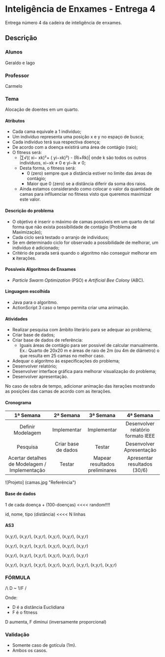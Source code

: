 # Inteligência de Enxames - Entrega 4

Entrega número 4 da cadeira de inteligência de enxames.

## Descrição

### Alunos
Geraldo e Iago

### Professor
Carmelo

### Tema
Alocação de doentes em um quarto.

#### Atributos

- Cada cama equivale a 1 indivíduo;
- Um indivíduo representa uma posição x e y no espaço de busca;
- Cada indivíduo terá sua respectiva doença;
- De acordo com a doença existirá uma área de contágio (raio);
- O fitness será:
  - |∑√(( xi− xk)²+ ( yi−xk)²) - (Ri+Rk)| onde k são todos os outros indivíduos, xi−xk ≠ 0 e yi−ik ≠ 0;
  - Desta forma, o fitness será:
    - 0 (zero) sempre que a distância estiver no limite das áreas de contágio;
    - Maior que 0 (zero) se a distância diferir da soma dos raios.
  - Ainda estamos considerando como colocar o valor da quantidade de camas para inflluenciar no fitness visto que queremos maximizar este valor.

#### Descrição do problema

* O objetivo é inserir o máximo de camas possíveis em um quarto de tal forma que não exista possibilidade de contágio (Problema de Maximização);
* Cada ciclo será testado o arranjo de indivíduos;
* Se em determinado ciclo for observado a possibilidade de melhorar, um indivíduo é adicionado;
* Critério de parada será quando o algoritmo não conseguir melhorar em **x** iterações.

#### Possíveis Algoritmos de Enxames

- *Particle Swarm Optimization* (PSO) e *Artificial Bee Colony* (ABC).

#### Linguagem escolhida

- Java para o algoritmo.
- ActionScript 3 caso o tempo permita criar uma animação.

#### Atividades

- Realizar pesquisa com âmbito literário para se adequar ao problema;
- Criar base de dados;
- Criar base de dados de referência:
  - Iguais áreas de contágio para ser possível de calcular manualmente. Ex.: Quarto de 20x20 m e áreas de raio de 2m (ou 4m de diâmetro) o que resulta em 25 camas no melhor caso.
- Adequar o algoritmo às especificações do problema;
- Desenvolver relatório;
- Desenvolver interface gráfica para melhorar visualização do problema;
- Desenvolver apresentação.

No caso de sobra de tempo, adicionar animação das iterações mostrando as posições das camas de acordo com as iterações.

#### Cronograma

| 1ª Semana         | 2ª Semana   | 3ª Semana   | 4ª Semana |
| :---------------: |:-----------:| :----------:| :-------: |
| Definir Modelagem | Implementar | Implementar | Desenvolver relatório formato IEEE |
| Pesquisa          | Criar base de dados | Testar | Desenvolver Apresentação |
| Acertar detalhes de Modelagem / Implementação | Testar | Mapear resultados preliminares | Apresentar resultados (30/6) |

![Projeto] (camas.jpg "Referência")


#### Base de dados

1 de cada doença + (100-doenças) <<<< random!!!!

id, nome, tipo (distância) <<<< N linhas

#### AS3

(x,y,r), (x,y,r), (x,y,r), (x,y,r), (x,y,r), (x,y,r)

(x,y,r), (x,y,r), (x,y,r), (x,y,r), (x,y,r), (x,y,r)

(x,y,r), (x,y,r), (x,y,r), (x,y,r), (x,y,r), (x,y,r)

(x,y,r), (x,y,r), (x,y,r), (x,y,r), (x,y,r), (x,y,r), (x,y,r), (x,y,r)

### FÓRMULA

/\ D ~ 1/F \/

Onde:

* D é a distância Euclidiana
* F é o fitness

D aumenta, F diminui (inversamente proporcional)

### Validação

* Somente caso de gotícula (1m).
* Ambos os casos.
